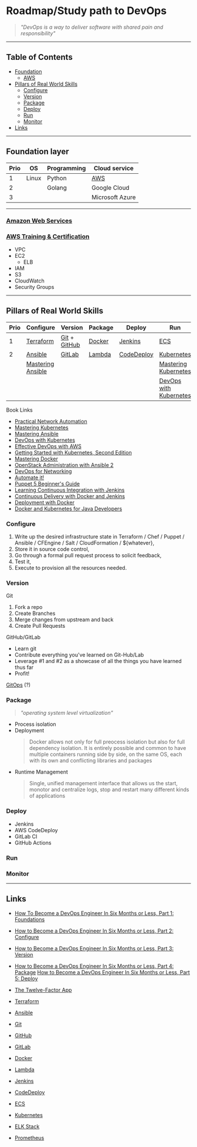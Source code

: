# Roadmap/Study path to DevOps

> _"DevOps is a way to deliver software with shared pain and responsibility"_

---

## Table of Contents

* [Foundation](#Foundation)
  * [AWS](#Amazon_Web_Services)
* [Pillars of Real World Skills](#Pillars_of_Real_World_Skills)
  * [Configure](#Configure)
  * [Version](#Version)
  * [Package](#Package)
  * [Deploy](#Deploy)
  * [Run](#Run)
  * [Monitor](#Monitor)
* [Links](#Links)

---

## Foundation layer

Prio|OS|Programming|Cloud service
:-|-|-|-
1|Linux|Python|[AWS](https://aws.amazon.com/)
2||Golang|Google Cloud
3|||Microsoft Azure

---

### [Amazon Web Services](https://aws.amazon.com/)

### [AWS Training & Certification](https://www.aws.training/)

* VPC
* EC2
  * ELB
* IAM
* S3
* CloudWatch
* Security Groups

---

## Pillars of Real World Skills

Prio|Configure|Version|Package|Deploy|Run|Monitor
:-|-|-|-|-|-|-
1|[Terraform](https://www.terraform.io/)|[Git](https://git-scm.com/) + [GitHub](https://github.com/)|[Docker](https://www.docker.com/)|[Jenkins](https://www.jenkins.io/)|[ECS](https://en.wikipedia.org/wiki/Entity_component_system)|[ELK Stack](https://www.elastic.co/what-is/elk-stack)
2|[Ansible](https://www.ansible.com/)|[GitLab](https://about.gitlab.com/)|[Lambda](https://aws.amazon.com/lambda/)|[CodeDeploy](https://aws.amazon.com/codedeploy/)|[Kubernetes](https://kubernetes.io/)|[Prometheus](https://prometheus.io/)
||[Mastering Ansible](https://www.packtpub.com/product/mastering-ansible/9781784395483)||||[Mastering Kubernetes](https://www.packtpub.com/product/mastering-kubernetes/9781786461001)|
||||||[DevOps with Kubernetes](https://www.packtpub.com/product/devops-with-kubernetes/9781788396646)

Book Links

* [Practical Network Automation](https://www.packtpub.com/networking-and-servers/practical-network-automation)
* [Mastering Kubernetes](https://www.packtpub.com/virtualization-and-cloud/mastering-kubernetes)
* [Mastering Ansible](https://www.packtpub.com/virtualization-and-cloud/openstack-administration-ansible-2-second-edition)
* [DevOps with Kubernetes](https://www.packtpub.com/virtualization-and-cloud/devops-kubernetes)
* [Effective DevOps with AWS](https://www.packtpub.com/application-development/effective-devops-aws)
* [Getting Started with Kubernetes, Second Edition](https://www.packtpub.com/virtualization-and-cloud/getting-started-kubernetes-second-edition)
* [Mastering Docker](https://www.packtpub.com/virtualization-and-cloud/mastering-docker-second-edition)
* [OpenStack Administration with Ansible 2](https://www.packtpub.com/virtualization-and-cloud/openstack-administration-ansible-2-second-edition)
* [DevOps for Networking](https://www.packtpub.com/networking-and-servers/devops-networking)
* [Automate it!](https://www.packtpub.com/application-development/automate-it)
* [Puppet 5 Beginner's Guide](https://www.packtpub.com/networking-and-servers/puppet-5-beginner%E2%80%99s-guide-third-edition)
* [Learning Continuous Integration with Jenkins](https://www.packtpub.com/virtualization-and-cloud/learning-continuous-integration-jenkins-second-edition)
* [Continuous Delivery with Docker and Jenkins](https://www.packtpub.com/networking-and-servers/continuous-delivery-docker-and-jenkins)
* [Deployment with Docker](https://www.packtpub.com/virtualization-and-cloud/deployment-docker)
* [Docker and Kubernetes for Java Developers](https://www.packtpub.com/virtualization-and-cloud/docker-and-kubernetes-java-developers)

### Configure

1. Write up the desired infrastructure state in Terraform / Chef / Puppet / Ansible / CFEngine / Salt / CloudFormation / ${whatever},
2. Store it in source code control,
3. Go through a formal pull request process to solicit feedback,
4. Test it,
5. Execute to provision all the resources needed.

### Version

Git

1. Fork a repo
2. Create Branches
3. Merge changes from upstream and back
4. Create Pull Requests

GitHub/GitLab

* Learn git
* Contribute everything you've learned on Git-Hub/Lab
* Leverage #1 and #2 as a showcase of all the things you have learned thus far
* Profit!

[GitOps](https://queue.acm.org/detail.cfm?ref=rss&id=3237207) (?)

### Package

> _"operating system level virtualization"_

* Process isolation
* Deployment
  > Docker allows not only for full preocess isolation but also for full dependency isolation. It is entirely possible and common to have multiple containers running side by side, on the same OS, each with its own and conflicting libraries and packages
* Runtime Management
  > Single, unified management interface that allows us the start, monotor and centralize logs, stop and restart many different kinds of applications

### Deploy

* Jenkins
* AWS CodeDeploy
* GitLab CI
* GitHub Actions

### Run

### Monitor

---

## Links

* [How To Become a DevOps Engineer In Six Months or Less, Part 1: Foundations](https://medium.com/@devfire/how-to-become-a-devops-engineer-in-six-months-or-less-366097df7737)
* [How to Become a DevOps Engineer In Six Months or Less, Part 2: Configure](https://medium.com/@devfire/how-to-become-a-devops-engineer-in-six-months-or-less-part-2-configure-a2dfc11f6f7d)
* [How to Become a DevOps Engineer In Six Months or Less, Part 3: Version](https://medium.com/@devfire/how-to-become-a-devops-engineer-in-six-months-or-less-part-3-version-76034885a7ab)
* [How to Become a DevOps Engineer In Six Months or Less, Part 4: Package](https://medium.com/@devfire/how-to-become-a-devops-engineer-in-six-months-or-less-part-4-package-47677ca2f058)
[How to Become a DevOps Engineer In Six Months or Less, Part 5: Deploy](https://medium.com/@devfire/how-to-become-a-devops-engineer-in-six-months-or-less-part-5-deploy-83e790545c23)
* [The Twelve-Factor App](https://12factor.net/)
* [Terraform](https://www.terraform.io/)
* [Ansible](https://www.ansible.com/)

* [Git](https://git-scm.com/)
* [GitHub](https://github.com/)
* [GitLab](https://about.gitlab.com/)

* [Docker](https://www.docker.com/)
* [Lambda](https://aws.amazon.com/lambda/)

* [Jenkins](https://www.jenkins.io/)
* [CodeDeploy](https://aws.amazon.com/codedeploy/)

* [ECS](https://en.wikipedia.org/wiki/Entity_component_system)
* [Kubernetes](https://kubernetes.io/)

* [ELK Stack](https://www.elastic.co/what-is/elk-stack)
* [Prometheus](https://prometheus.io/)
